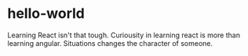 # hello-world
Learning React isn't that tough. 
Curiousity in learning react is more than learning angular.
Situations changes the character of someone.
